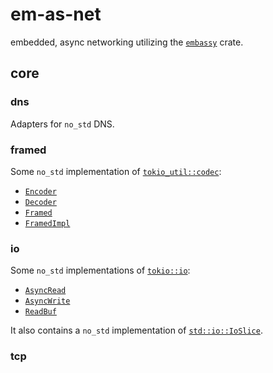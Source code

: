# em-as-net
embedded, async networking utilizing the [`embassy`](https://github.com/embassy-rs/embassy) crate.

## core
### dns
Adapters for `no_std` DNS.
### framed
Some `no_std` implementation of [`tokio_util::codec`](https://github.com/tokio-rs/tokio/blob/master/tokio-util/src/codec):
- [`Encoder`](https://github.com/tokio-rs/tokio/blob/master/tokio-util/src/codec/encoder.rs)
- [`Decoder`](https://github.com/tokio-rs/tokio/blob/master/tokio-util/src/codec/decoder.rs)
- [`Framed`](https://github.com/tokio-rs/tokio/blob/master/tokio-util/src/codec/framed.rs)
- [`FramedImpl`](https://github.com/tokio-rs/tokio/blob/master/tokio-util/src/codec/framed_impl.rs)
### io
Some `no_std` implementations of [`tokio::io`](https://github.com/tokio-rs/tokio/tree/master/tokio/src/io):
- [`AsyncRead`](https://github.com/tokio-rs/tokio/blob/master/tokio/src/io/async_read.rs)
- [`AsyncWrite`](https://github.com/tokio-rs/tokio/blob/master/tokio/src/io/async_write.rs)
- [`ReadBuf`](https://github.com/tokio-rs/tokio/blob/master/tokio/src/io/read_buf.rs)

It also contains a `no_std` implementation of [`std::io::IoSlice`](https://doc.rust-lang.org/std/io/struct.IoSlice.html).
### tcp
